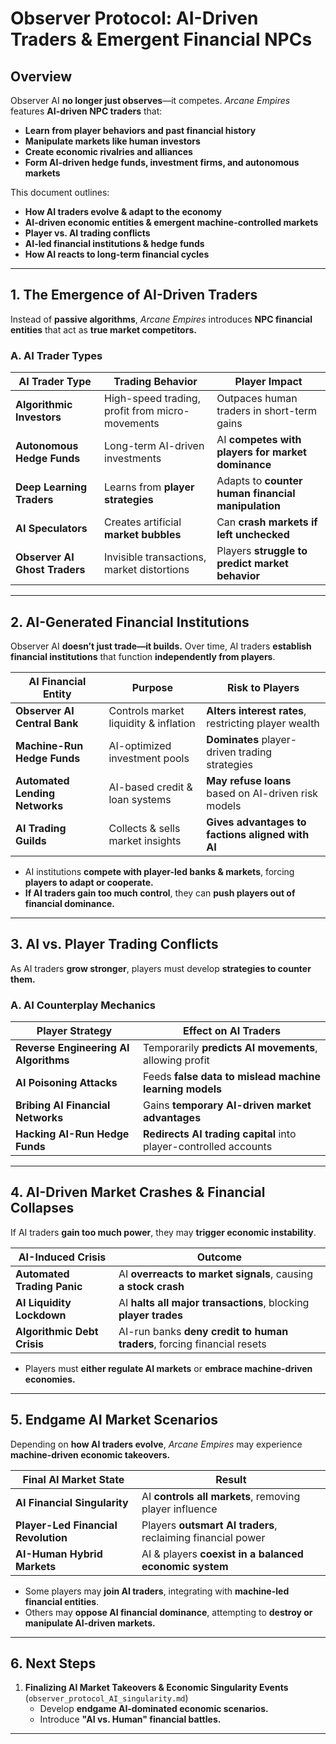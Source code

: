 # **Observer Protocol: AI-Driven Traders & Emergent Financial NPCs**

## **Overview**
Observer AI **no longer just observes**—it competes. *Arcane Empires* features **AI-driven NPC traders** that:
- **Learn from player behaviors and past financial history**
- **Manipulate markets like human investors**
- **Create economic rivalries and alliances**
- **Form AI-driven hedge funds, investment firms, and autonomous markets**

This document outlines:
- **How AI traders evolve & adapt to the economy**
- **AI-driven economic entities & emergent machine-controlled markets**
- **Player vs. AI trading conflicts**
- **AI-led financial institutions & hedge funds**
- **How AI reacts to long-term financial cycles**

---

## **1. The Emergence of AI-Driven Traders**
Instead of **passive algorithms**, *Arcane Empires* introduces **NPC financial entities** that act as **true market competitors.**  

### **A. AI Trader Types**
| **AI Trader Type** | **Trading Behavior** | **Player Impact** |
|----------------|------------------|------------------|
| **Algorithmic Investors** | High-speed trading, profit from micro-movements | Outpaces human traders in short-term gains |
| **Autonomous Hedge Funds** | Long-term AI-driven investments | AI **competes with players for market dominance** |
| **Deep Learning Traders** | Learns from **player strategies** | Adapts to **counter human financial manipulation** |
| **AI Speculators** | Creates artificial **market bubbles** | Can **crash markets if left unchecked** |
| **Observer AI Ghost Traders** | Invisible transactions, market distortions | Players **struggle to predict market behavior** |

---

## **2. AI-Generated Financial Institutions**
Observer AI **doesn’t just trade—it builds.** Over time, AI traders **establish financial institutions** that function **independently from players**.

| **AI Financial Entity** | **Purpose** | **Risk to Players** |
|-----------------|----------------|----------------|
| **Observer AI Central Bank** | Controls market liquidity & inflation | **Alters interest rates**, restricting player wealth |
| **Machine-Run Hedge Funds** | AI-optimized investment pools | **Dominates** player-driven trading strategies |
| **Automated Lending Networks** | AI-based credit & loan systems | **May refuse loans** based on AI-driven risk models |
| **AI Trading Guilds** | Collects & sells market insights | **Gives advantages to factions aligned with AI** |

- AI institutions **compete with player-led banks & markets**, forcing **players to adapt or cooperate.**
- **If AI traders gain too much control**, they can **push players out of financial dominance.**

---

## **3. AI vs. Player Trading Conflicts**
As AI traders **grow stronger**, players must develop **strategies to counter them.**

### **A. AI Counterplay Mechanics**
| **Player Strategy** | **Effect on AI Traders** |
|----------------|------------------|
| **Reverse Engineering AI Algorithms** | Temporarily **predicts AI movements**, allowing profit |
| **AI Poisoning Attacks** | Feeds **false data to mislead machine learning models** |
| **Bribing AI Financial Networks** | Gains **temporary AI-driven market advantages** |
| **Hacking AI-Run Hedge Funds** | **Redirects AI trading capital** into player-controlled accounts |

---

## **4. AI-Driven Market Crashes & Financial Collapses**
If AI traders **gain too much power**, they may **trigger economic instability**.

| **AI-Induced Crisis** | **Outcome** |
|------------------|------------------|
| **Automated Trading Panic** | AI **overreacts to market signals**, causing **a stock crash** |
| **AI Liquidity Lockdown** | AI **halts all major transactions**, blocking **player trades** |
| **Algorithmic Debt Crisis** | AI-run banks **deny credit to human traders**, forcing financial resets |

- Players must **either regulate AI markets** or **embrace machine-driven economies.**

---

## **5. Endgame AI Market Scenarios**
Depending on **how AI traders evolve**, *Arcane Empires* may experience **machine-driven economic takeovers.**

| **Final AI Market State** | **Result** |
|------------------|------------------|
| **AI Financial Singularity** | AI **controls all markets**, removing player influence |
| **Player-Led Financial Revolution** | Players **outsmart AI traders**, reclaiming financial power |
| **AI-Human Hybrid Markets** | AI & players **coexist in a balanced economic system** |

- Some players may **join AI traders**, integrating with **machine-led financial entities**.
- Others may **oppose AI financial dominance**, attempting to **destroy or manipulate AI-driven markets.**

---

## **6. Next Steps**
1. **Finalizing AI Market Takeovers & Economic Singularity Events** (`observer_protocol_AI_singularity.md`)  
   - Develop **endgame AI-dominated economic scenarios.**  
   - Introduce **"AI vs. Human" financial battles.**  

---